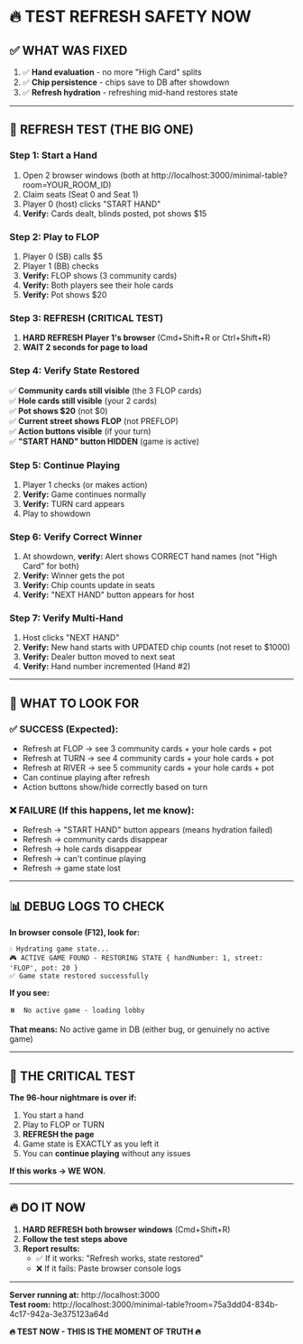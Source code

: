 # 🔥 TEST REFRESH SAFETY NOW

## ✅ **WHAT WAS FIXED**

1. ✅ **Hand evaluation** - no more "High Card" splits
2. ✅ **Chip persistence** - chips save to DB after showdown
3. ✅ **Refresh hydration** - refreshing mid-hand restores state

---

## 🧪 **REFRESH TEST (THE BIG ONE)**

### **Step 1: Start a Hand**
1. Open 2 browser windows (both at http://localhost:3000/minimal-table?room=YOUR_ROOM_ID)
2. Claim seats (Seat 0 and Seat 1)
3. Player 0 (host) clicks "START HAND"
4. **Verify:** Cards dealt, blinds posted, pot shows $15

### **Step 2: Play to FLOP**
1. Player 0 (SB) calls $5
2. Player 1 (BB) checks
3. **Verify:** FLOP shows (3 community cards)
4. **Verify:** Both players see their hole cards
5. **Verify:** Pot shows $20

### **Step 3: REFRESH (CRITICAL TEST)**
1. **HARD REFRESH Player 1's browser** (Cmd+Shift+R or Ctrl+Shift+R)
2. **WAIT 2 seconds for page to load**

### **Step 4: Verify State Restored**
✅ **Community cards still visible** (the 3 FLOP cards)  
✅ **Hole cards still visible** (your 2 cards)  
✅ **Pot shows $20** (not $0)  
✅ **Current street shows FLOP** (not PREFLOP)  
✅ **Action buttons visible** (if your turn)  
✅ **"START HAND" button HIDDEN** (game is active)  

### **Step 5: Continue Playing**
1. Player 1 checks (or makes action)
2. **Verify:** Game continues normally
3. **Verify:** TURN card appears
4. Play to showdown

### **Step 6: Verify Correct Winner**
1. At showdown, **verify:** Alert shows CORRECT hand names (not "High Card" for both)
2. **Verify:** Winner gets the pot
3. **Verify:** Chip counts update in seats
4. **Verify:** "NEXT HAND" button appears for host

### **Step 7: Verify Multi-Hand**
1. Host clicks "NEXT HAND"
2. **Verify:** New hand starts with UPDATED chip counts (not reset to $1000)
3. **Verify:** Dealer button moved to next seat
4. **Verify:** Hand number incremented (Hand #2)

---

## 🚨 **WHAT TO LOOK FOR**

### **✅ SUCCESS (Expected):**
- Refresh at FLOP → see 3 community cards + your hole cards + pot
- Refresh at TURN → see 4 community cards + your hole cards + pot
- Refresh at RIVER → see 5 community cards + your hole cards + pot
- Can continue playing after refresh
- Action buttons show/hide correctly based on turn

### **❌ FAILURE (If this happens, let me know):**
- Refresh → "START HAND" button appears (means hydration failed)
- Refresh → community cards disappear
- Refresh → hole cards disappear
- Refresh → can't continue playing
- Refresh → game state lost

---

## 📊 **DEBUG LOGS TO CHECK**

**In browser console (F12), look for:**
```
💧 Hydrating game state...
🎮 ACTIVE GAME FOUND - RESTORING STATE { handNumber: 1, street: 'FLOP', pot: 20 }
✅ Game state restored successfully
```

**If you see:**
```
⏸️  No active game - loading lobby
```
**That means:** No active game in DB (either bug, or genuinely no active game)

---

## 🎯 **THE CRITICAL TEST**

**The 96-hour nightmare is over if:**
1. You start a hand
2. Play to FLOP or TURN
3. **REFRESH the page**
4. Game state is EXACTLY as you left it
5. You can **continue playing** without any issues

**If this works → WE WON.**

---

## 🔥 **DO IT NOW**

1. **HARD REFRESH both browser windows** (Cmd+Shift+R)
2. **Follow the test steps above**
3. **Report results:**
   - ✅ If it works: "Refresh works, state restored"
   - ❌ If it fails: Paste browser console logs

---

**Server running at:** http://localhost:3000  
**Test room:** http://localhost:3000/minimal-table?room=75a3dd04-834b-4c17-942a-3e375123a64d

**🔥 TEST NOW - THIS IS THE MOMENT OF TRUTH 🔥**

